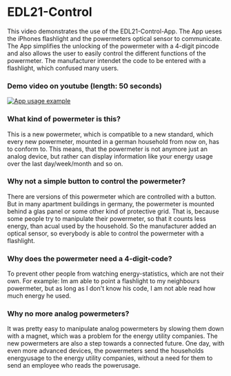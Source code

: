 # EDL21-Control

This video demonstrates the use of the EDL21-Control-App. The App ueses the iPhones flashlight and the powermeters optical sensor to communicate. The App simplifies the unlocking of the powermeter with a 4-digit pincode and also allows the user to easily control the different functions of the powermeter. The manufacturer intendet the code to be entered with a flashlight, which confused many users.

### Demo video on youtube (length: 50 seconds)
[![App usage example](http://img.youtube.com/vi/KlCSea4wwSQ/0.jpg)](http://www.youtube.com/watch?v=KlCSea4wwSQ)


### What kind of powermeter is this?
This is a new powermeter, which is compatible to a new standard, which every new powermeter, mounted in a german household from now on, has to conform to. This means, that the powermeter is not anymore just an analog device, but rather can display information like your energy usage over the last day/week/month and so on.

### Why not a simple button to control the powermeter? 
There are versions of this powermeter which are controlled with a button. But in many apartment buildings in germany, the powermeter is mounted behind a glas panel or some other kind of protective grid. That is, because some people try to manipulate their powermeter, so that it counts less energy, than acual used by the household. So the manufacturer added an optical sensor, so everybody is able to control the powermeter with a flashlight.

### Why does the powermeter need a 4-digit-code?
To prevent other people from watching energy-statistics, which are not their own. For example: Im am able to point a flashlight to my neighbours powermeter, but as long as I don't know his code, I am not able read how much energy he used.

### Why no more analog powermeters?
It was pretty easy to manipulate analog powermeters by slowing them down with a magnet, which was a problem for the energy utility companies. The new powermeters are also a step towards a connected future. One day, with even more advanced devices, the powermeters send the households energyusage to the energy utility companies, without a need for them to send an employee who reads the powerusage.
